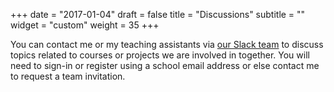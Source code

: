 +++
date = "2017-01-04"
draft = false
title = "Discussions"
subtitle = ""
widget = "custom"
weight = 35
+++

You can contact me or my teaching assistants via <a href="https://reaser.slack.com"><i class="fa fa-slack" aria-hidden="true"></i> our Slack team</a> to discuss topics related to courses or projects we are involved in together. You will need to sign-in or register using a school email address or else contact me to request a team invitation.
